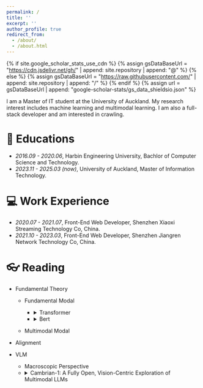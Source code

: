 ```yaml
---
permalink: /
title: ''
excerpt: ''
author_profile: true
redirect_from:
  - /about/
  - /about.html
---
```


{% if site.google_scholar_stats_use_cdn %}
{% assign gsDataBaseUrl = "https://cdn.jsdelivr.net/gh/" | append: site.repository | append: "@" %}
{% else %}
{% assign gsDataBaseUrl = "https://raw.githubusercontent.com/" | append: site.repository | append: "/" %}
{% endif %}
{% assign url = gsDataBaseUrl | append: "google-scholar-stats/gs_data_shieldsio.json" %}

<span class='anchor' id='about-me'></span>

I am a Master of IT student at the University of Auckland. My research interest includes machine learning and multimodal learning. I am also a full-stack developer and am interested in crawling.

# 📖 Educations

- _2016.09 - 2020.06_, Harbin Engineering University, Bachlor of Computer Science and Technology.
- _2023.11 - 2025.03 (now)_, University of Auckland, Master of Information Technology.

# 💻 Work Experience

- _2020.07 - 2021.07_, Front-End Web Developer, Shenzhen Xiaoxi Streaming Technology Co, China.
- _2021.10 - 2023.03_, Front-End Web Developer, Shenzhen Jiangren Network Technology Co, China.

# 👓 Reading

- Fundamental Theory

  - Fundamental Modal

    - <details>
        <summary>Transformer</summary>
        <b>Aim:</b>
        <div></div>
        <b>Pros:</b>
        <div></div>
        <b>Cons:</b>
        <div></div>
      </details>

    - <details>
        <summary>Bert</summary>
        <b>Aim:</b>
        <div></div>
        <b>Pros:</b>
        <div></div>
        <b>Cons:</b>
        <div></div>
      </details>

  - Multimodal Modal

- Alignment

- VLM
  - Macroscopic Perspective
  - <details>
      <summary>Cambrian-1: A Fully Open, Vision-Centric Exploration of Multimodal LLMs</summary>
      <b>Aim:</b>
      <div>Let AI learn to design multimodal models with a visual focus that enhances visual capabilities to drive AI understanding and decision-making. The focus shifts from scaling LLMs to enhancing visual representations.</div>
      <b>Contribution:</b>
      <div>CV-Bench: presents a new vision-centered benchmark for more accurate evaluation of visual perception in multimodal large language models.</div>
      <div>
      Spatial Vision Aggregator (SVA): A dynamic and spatially aware connector is proposed that integrates high-resolution visual features while reducing the number of tokens required for processing. Improved information integration efficiency and accuracy are achieved.</div>
      <b>Future research directions:</b>
      <div>pure visual models and their integration into MLLM. And these models should utilize large-scale datasets more effectively and maintain the advantages of a strong visual foundation.</div>
      <b>Pros:</b>
      <div></div>
      <b>Cons:</b>
      <div></div>
    </details>
